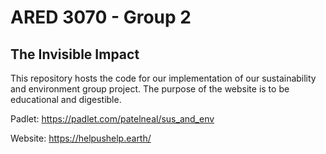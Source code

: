 # ARED 3070 - Group 2
## The Invisible Impact

This repository hosts the code for our implementation of our sustainability and environment group project. The purpose of the website is to be educational and digestible.

Padlet: https://padlet.com/patelneal/sus_and_env

Website: https://helpushelp.earth/
